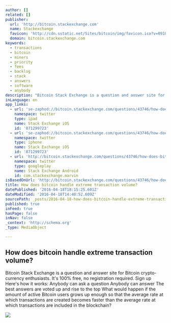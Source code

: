 ```yaml
---
author: []
related: []
publisher:
  url: 'http://bitcoin.stackexchange.com'
  name: Stackexchange
  favicon: 'http://cdn.sstatic.net/Sites/bitcoin/img/favicon.ico?v=0910168c5c65'
  domain: bitcoin.stackexchange.com
keywords:
  - transactions
  - bitcoin
  - miners
  - priority
  - fees
  - backlog
  - stack
  - answers
  - software
  - anybody
description: "Bitcoin Stack Exchange is a question and answer site for Bitcoin crypto-currency enthusiasts. It's 100% free, no registration required. Sign up Here's how it works: Anybody can ask a question Anybody can answer The best answers are voted up and rise to the top What would happen if the amount of active Bitcoin users grows up enough so that the average rate at which transactions are created becomes faster than the average rate at which transactions are included in the blockchain?"
inLanguage: en
app_links:
  - url: 'se-zaphod://bitcoin.stackexchange.com/questions/43746/how-does-bitcoin-handle-extreme-transaction-volume'
    namespace: twitter
    type: ipad
    name: Stack Exchange iOS
    id: '871299723'
  - url: 'se-zaphod://bitcoin.stackexchange.com/questions/43746/how-does-bitcoin-handle-extreme-transaction-volume'
    namespace: twitter
    type: iphone
    name: Stack Exchange iOS
    id: '871299723'
  - url: 'http://bitcoin.stackexchange.com/questions/43746/how-does-bitcoin-handle-extreme-transaction-volume'
    namespace: twitter
    type: googleplay
    name: Stack Exchange Android
    id: com.stackexchange.marvin
isBasedOnUrl: 'http://bitcoin.stackexchange.com/questions/43746/how-does-bitcoin-handle-extreme-transaction-volume'
title: How does bitcoin handle extreme transaction volume?
datePublished: '2016-04-18T18:15:25.601Z'
dateModified: '2016-04-18T14:48:52.609Z'
sourcePath: _posts/2016-04-18-how-does-bitcoin-handle-extreme-transaction-volume.md
published: true
inFeed: true
hasPage: false
inNav: false
_context: 'http://schema.org'
_type: MediaObject

---
```

<article style=""><h1>How does bitcoin handle extreme transaction volume?</h1><p>Bitcoin Stack Exchange is a question and answer site for Bitcoin crypto-currency enthusiasts. It's 100% free, no registration required. Sign up Here's how it works: Anybody can ask a question Anybody can answer The best answers are voted up and rise to the top What would happen if the amount of active Bitcoin users grows up enough so that the average rate at which transactions are created becomes faster than the average rate at which transactions are included in the blockchain?</p><img src="http://cdn.sstatic.net/Sites/bitcoin/img/apple-touch-icon.png?v=a43e5a337e6b&amp;a" /></article>